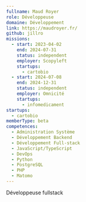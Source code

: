 ```yaml
---
fullname: Maud Royer
role: Développeuse
domaine: Développement
link: https://maudroyer.fr/
github: jillro
missions:
  - start: 2023-04-02
    end: 2024-07-31
    status: independent
    employer: Scopyleft
    startups:
      - cartobio
  - start: 2024-07-08
    end: 2024-12-31
    status: independent
    employer: Omnicité
    startups:
      - infomedicament
startups:
  - cartobio
memberType: beta
competences:
  - Administration Système
  - Développement Backend
  - Développement Full-stack
  - JavaScript/TypeScript
  - DevOps
  - Python
  - PostgreSQL
  - PHP
  - Matomo
---
```

Développeuse fullstack